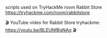scripts used on TryHackMe room Rabbit Store https://tryhackme.com/room/rabbitstore

🎬 YouTube video for Rabbit Store tryhackme: https://youtu.be/BLEUNfBgNAg 🎬
